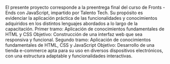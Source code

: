 El presente proyecto corresponde a la preentrega final del curso de Fronts - Ends con JavaScript, impartido por Talento Tech. Su propósito es evidenciar la aplicación práctica de las funcionalidades y conocimientos adquiridos en los distintos lenguajes abordados a lo largo de la capacitación.
Primer tramo: Aplicación de conocimientos fundamentales de HTML y CSS
Objetivo: Construcción de una interfaz web que sea responsiva y funcional.
Segundo tramo: Aplicación de conocimientos fundamentales de HTML, CSS y JavaScript
Objetivo: Desarrollo de una tienda e-commerce apta para su uso en diversos dispositivos electrónicos, con una estructura adaptable y funcionalidades interactivas.
